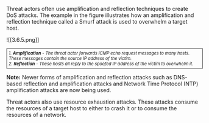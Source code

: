 Threat actors often use amplification and reflection techniques to create DoS attacks. The example in the figure illustrates how an amplification and reflection technique called a Smurf attack is used to overwhelm a target host.

![[3.6.5.png]]
<div style="width: 100%; font-style: italic; font-size: .8em; border: solid grey 2px; padding: 4px;">
1. <b>Amplification</b> - The threat actor forwards ICMP echo request messages to many hosts. These messages contain the source IP address of the victim.
<br/>
2. <b>Reflection</b> - These hosts all reply to the spoofed IP address of the victim to overwhelm it.
</div>

**Note:** Newer forms of amplification and reflection attacks such as DNS-based reflection and amplification attacks and Network Time Protocol (NTP) amplification attacks are now being used.

Threat actors also use resource exhaustion attacks. These attacks consume the resources of a target host to either to crash it or to consume the resources of a network.